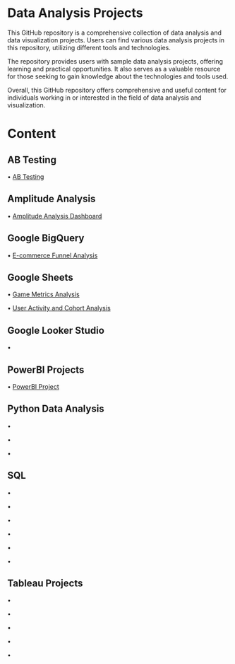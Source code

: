 # Data Analysis Projects
This GitHub repository is a comprehensive collection of data analysis and data visualization projects. Users can find various data analysis projects in this repository, utilizing different tools and technologies.

The repository provides users with sample data analysis projects, offering learning and practical opportunities. It also serves as a valuable resource for those seeking to gain knowledge about the technologies and tools used.

Overall, this GitHub repository offers comprehensive and useful content for individuals working in or interested in the field of data analysis and visualization.

# Content
## AB Testing

• [AB Testing](https://github.com/Necodk/Data-Analysis-Projects/blob/main/AB%20Testing/AB%20Testing%20Readme.md)

## Amplitude Analysis

• [Amplitude Analysis Dashboard](https://github.com/Necodk/Data-Analysis-Projects/blob/main/Amplitude/Amplitude%20Readme.md)

## Google BigQuery 

• [E-commerce Funnel Analysis](https://github.com/Necodk/Data-Analysis-Projects/blob/main/Google%20BigQuery/BigQuery%20Readme.md)

## Google Sheets 

• [Game Metrics Analysis](https://github.com/Necodk/Data-Analysis-Projects/blob/main/Google%20Sheets/Game%20Metrics%20Readme.md)

• [User Activity and Cohort Analysis](https://github.com/Necodk/Data-Analysis-Projects/blob/main/Google%20Sheets/User%20Activity%20and%20Cohort%20Analysis%20Readme.md)

## Google Looker Studio 

• 

## PowerBI Projects

• [PowerBI Project](https://github.com/Necodk/Data-Analysis-Projects/blob/main/PowerBI/PowerBI%20Readme.md)

## Python Data Analysis

• 

• 

• 

## SQL 

• 

• 

• 

• 

• 

• 

## Tableau Projects

• 

• 

• 

• 

• 

